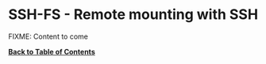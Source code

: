 SSH-FS - Remote mounting with SSH
=================================

FIXME: Content to come


**[Back to Table of Contents](../index.md)**
